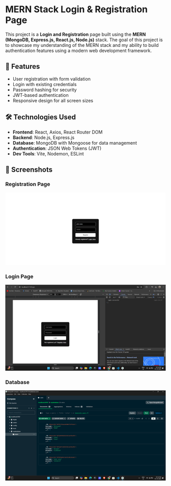 # MERN Stack Login & Registration Page

This project is a **Login and Registration** page built using the **MERN (MongoDB, Express.js, React.js, Node.js)** stack. The goal of this project is to showcase my understanding of the MERN stack and my ability to build authentication features using a modern web development framework.

## 🚀 Features

- User registration with form validation
- Login with existing credentials
- Password hashing for security
- JWT-based authentication
- Responsive design for all screen sizes

## 🛠️ Technologies Used

- **Frontend**: React, Axios, React Router DOM
- **Backend**: Node.js, Express.js
- **Database**: MongoDB with Mongoose for data management
- **Authentication**: JSON Web Tokens (JWT)
- **Dev Tools**: Vite, Nodemon, ESLint

## 📸 Screenshots

### Registration Page
![Registration Page](./frontend/public/screenshot1.png)

### Login Page
![Login Page](./frontend/public/Screenshot2.png)

### Database
![MongoDB Database](./frontend/public/Screenshot3.png)
